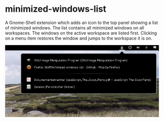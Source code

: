 minimized-windows-list
======================

A Gnome-Shell extension which adds an icon to the top panel showing a list of minimized 
windows. The list contains all minimized windows on all workspaces. The windows on the 
active workspace are listed first. Clicking on a menu item restores the window and jumps 
to the workspace it is on.

![screenshot](https://github.com/Xoff/minimized-windows-list/raw/master/screenshot.png)
